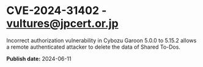 # CVE-2024-31402 - vultures@jpcert.or.jp

Incorrect authorization vulnerability in Cybozu Garoon 5.0.0 to 5.15.2 allows a remote authenticated attacker to delete the data of Shared To-Dos.

**Publish date:** 2024-06-11
